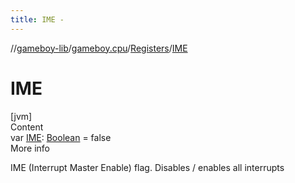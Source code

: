 ```yaml
---
title: IME -
---
```

//[gameboy-lib](../../index.md)/[gameboy.cpu](../index.md)/[Registers](index.md)/[IME](-i-m-e.md)



# IME  
[jvm]  
Content  
var [IME](-i-m-e.md): [Boolean](https://kotlinlang.org/api/latest/jvm/stdlib/kotlin/-boolean/index.html) = false  
More info  


IME (Interrupt Master Enable) flag. Disables / enables all interrupts

  



